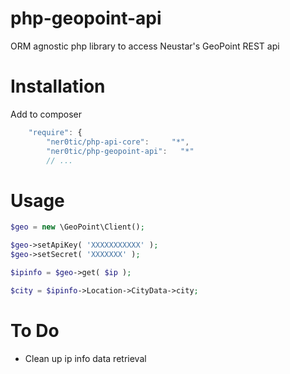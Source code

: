 php-geopoint-api
==================

ORM agnostic php library to access Neustar's GeoPoint REST api

Installation
=============
Add to composer
```js
    "require": {
        "ner0tic/php-api-core":     "*",
        "ner0tic/php-geopoint-api":   "*"
        // ...
```

Usage
=============
```php
$geo = new \GeoPoint\Client();

$geo->setApiKey( 'XXXXXXXXXXX' );
$geo->setSecret( 'XXXXXXX' );

$ipinfo = $geo->get( $ip );

$city = $ipinfo->Location->CityData->city;

```

To Do
=============
- Clean up ip info data retrieval